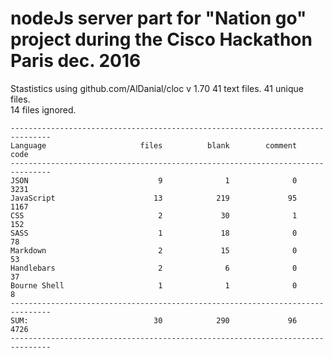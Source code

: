 # nodeJs server part for "Nation go" project during the Cisco Hackathon Paris dec. 2016

Stastistics using github.com/AlDanial/cloc v 1.70
41 text files.
41 unique files.                              
14 files ignored.

```
-------------------------------------------------------------------------------
Language                     files          blank        comment           code
-------------------------------------------------------------------------------
JSON                             9              1              0           3231
JavaScript                      13            219             95           1167
CSS                              2             30              1            152
SASS                             1             18              0             78
Markdown                         2             15              0             53
Handlebars                       2              6              0             37
Bourne Shell                     1              1              0              8
-------------------------------------------------------------------------------
SUM:                            30            290             96           4726
-------------------------------------------------------------------------------
```
